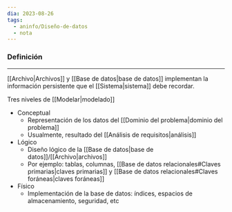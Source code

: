 ```yaml
---
dia: 2023-08-26
tags:
  - aninfo/Diseño-de-datos
  - nota
---
```

### Definición
---
[[Archivo|Archivos]] y [[Base de datos|base de datos]] implementan la información persistente que el [[Sistema|sistema]] debe recordar.

Tres niveles de [[Modelar|modelado]]
* Conceptual
	* Representación de los datos del [[Dominio del problema|dominio del problema]]
	* Usualmente, resultado del [[Análisis de requisitos|análisis]]
* Lógico
	* Diseño lógico de la [[Base de datos|base de datos]]/[[Archivo|archivos]]
	* Por  ejemplo: tablas, columnas, [[Base de datos relacionales#Claves primarias|claves primarias]] y [[Base de datos relacionales#Claves foráneas|claves foráneas]]
* Físico
	* Implementación de la base de datos: índices, espacios de almacenamiento, seguridad, etc